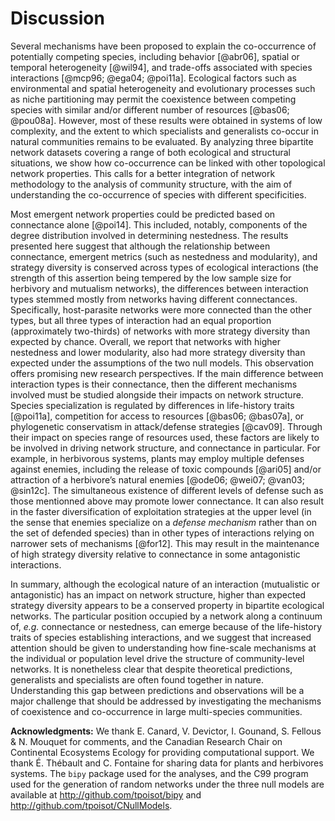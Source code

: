 # Discussion

Several mechanisms have been proposed to explain the co-occurrence of
potentially competing species, including behavior [@abr06], spatial or temporal
heterogeneity [@wil94], and trade-offs associated with species interactions
[@mcp96; @ega04; @poi11a]. Ecological factors such as environmental and
spatial heterogeneity and evolutionary processes such as niche partitioning
may permit the coexistence between competing species with similar and/or
different number of resources [@bas06; @pou08a]. However, most of these
results were obtained in systems of low complexity, and the extent to which
specialists and generalists co-occur in natural communities remains to be
evaluated. By analyzing three bipartite network datasets covering a range of
both ecological and structural situations, we show how co-occurrence can be
linked with other topological network properties. This calls for a better
integration of network methodology to the analysis of community structure,
with the aim of understanding the co-occurrence of species with different
specificities.

Most emergent network properties could be predicted based on connectance
alone [@poi14]. This included, notably, components of the degree distribution
involved in determining nestedness. The results presented here suggest that
although the relationship between connectance, emergent metrics (such as
nestedness and modularity), and strategy diversity is conserved across types
of ecological interactions (the strength of this assertion being tempered by
the low sample size for herbivory and mutualism networks), the differences
between interaction types stemmed mostly from networks having different
connectances. Specifically, host-parasite networks were more connected than
the other types, but all three types of interaction had an equal proportion
(approximately two-thirds) of networks with more strategy diversity than
expected by chance. Overall, we report that networks with higher nestedness
and lower modularity, also had more strategy diversity than expected under
the assumptions of the two null models. This observation offers promising new
research perspectives. If the main difference between interaction types is
their connectance, then the different mechanisms involved must be studied
alongside their impacts on network structure. Species specialization is
regulated by differences in life-history traits [@poi11a], competition
for access to resources [@bas06; @bas07a], or phylogenetic conservatism in
attack/defense strategies [@cav09]. Through their impact on species range of
resources used, these factors are likely to be involved in driving network
structure, and connectance in particular. For example, in herbivorous systems,
plants may employ multiple defenses against enemies, including the release
of toxic compounds [@ari05] and/or attraction of a herbivore’s natural
enemies [@ode06; @wei07; @van03; @sin12c]. The simultaneous existence of
different levels of defense such as those mentionned above may promote lower
connectance. It can also result in the faster diversification of exploitation
strategies at the upper level (in the sense that enemies specialize on
a *defense mechanism* rather than on the set of defended species) than
in other types of interactions relying on narrower sets of mechanisms
[@for12]. This may result in the maintenance of high strategy diversity
relative to connectance in some antagonistic interactions.

In summary, although the ecological nature of an interaction (mutualistic
or antagonistic) has an impact on network structure, higher than expected
strategy diversity appears to be a conserved property in bipartite ecological
networks. The particular position occupied by a network along a continuum
of, *e.g.* connectance or nestedness, can emerge because of the life-history
traits of species establishing interactions, and we suggest that increased
attention should be given to understanding how fine-scale mechanisms at
the individual or population level drive the structure of community-level
networks. It is nonetheless clear that despite theoretical predictions,
generalists and specialists are often found together in nature. Understanding
this gap between predictions and observations will be a major challenge
that should be addressed by investigating the mechanisms of coexistence and
co-occurrence in large multi-species communities.

**Acknowledgments:** We thank E. Canard, V. Devictor, I. Gounand, S.
Fellous & N. Mouquet for comments, and the Canadian Research Chair on
Continental Ecosystems Ecology for providing computational support. We
thank É. Thébault and C. Fontaine for sharing data for plants and
herbivores systems. The `bipy` package used for the analyses, and
the C99 program used for the generation of random networks under the
three null models are available at <http://github.com/tpoisot/bipy> and
<http://github.com/tpoisot/CNullModels>. 

